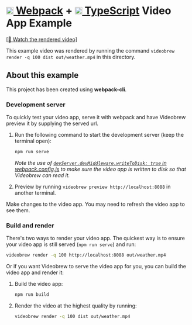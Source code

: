 # [<img src="https://raw.githubusercontent.com/webpack/media/master/logo/icon.svg" height="20px" alt="Webpack Logo" /> Webpack](https://webpack.js.org/) + [<img src="https://upload.wikimedia.org/wikipedia/commons/thumb/4/4c/Typescript_logo_2020.svg/512px-Typescript_logo_2020.svg.png?20221110153201" height="20px" alt="TypeScript Logo" /> TypeScript](https://www.typescriptlang.org)  Video App Example

[[📼 Watch the rendered video]](https://github.com/luttje/videobrew/blob/main/examples/webpack/out/weather.mp4)

This example video was rendered by running the command `videobrew render -q 100 dist out/weather.mp4` in this directory.

## About this example

This project has been created using **webpack-cli**.

### Development server

To quickly test your video app, serve it with webpack and have Videobrew preview it by supplying the served url.

1. Run the following command to start the development server (keep the terminal open):

    ```bash
    npm run serve
    ```
    *Note the use of [`devServer.devMiddleware.writeToDisk: true` in webpack.config.js](webpack.config.js) to make sure the video app is written to disk so that Videobrew can read it.*

2. Preview by running `videobrew preview http://localhost:8088` in another terminal.

Make changes to the video app. You may need to refresh the video app to see them.

### Build and render

There's two ways to render your video app. The quickest way is to ensure your video app is still served (`npm run serve`) and run:

```bash
videobrew render -q 100 http://localhost:8088 out/weather.mp4
```

Or if you want Videobrew to serve the video app for you, you can build the video app and render it:

1. Build the video app:

    ```bash
    npm run build
    ```



2. Render the video at the highest quality by running:

    ```bash
    videobrew render -q 100 dist out/weather.mp4
    ```

